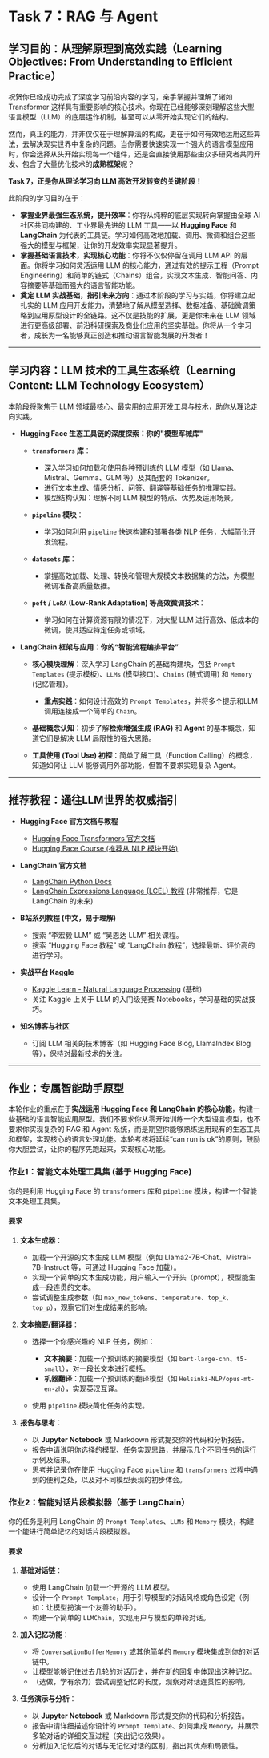# Task 7：RAG 与 Agent

## 学习目的：从理解原理到高效实践（Learning Objectives: From Understanding to Efficient Practice）

祝贺你已经成功完成了深度学习前沿内容的学习，亲手掌握并理解了诸如 Transformer 这样具有重要影响的核心技术。你现在已经能够深刻理解这些大型语言模型（LLM）的底层运作机制，甚至可以从零开始实现它们的结构。

然而，真正的能力，并非仅仅在于理解算法的构成，更在于如何有效地运用这些算法，去解决现实世界中复杂的问题。当你需要快速实现一个强大的语言模型应用时，你会选择从头开始实现每一个组件，还是会直接使用那些由众多研究者共同开发、包含了大量优化技术的**成熟框架**呢？

**Task 7，正是你从理论学习向 LLM 高效开发转变的关键阶段！**

此阶段的学习目的在于：

* **掌握业界最强生态系统，提升效率**：你将从纯粹的底层实现转向掌握由全球 AI 社区共同构建的、工业界最先进的 LLM 工具——以 **Hugging Face** 和 **LangChain** 为代表的工具链。学习如何高效地加载、调用、微调和组合这些强大的模型与框架，让你的开发效率实现显著提升。
* **掌握基础语言技术，实现核心功能**：你将不仅仅停留在调用 LLM API 的层面。你将学习如何灵活运用 LLM 的核心能力，通过有效的提示工程（Prompt Engineering）和简单的链式（Chains）组合，实现文本生成、智能问答、内容摘要等基础而强大的语言智能功能。
* **奠定 LLM 实战基础，指引未来方向**：通过本阶段的学习与实践，你将建立起扎实的 LLM 应用开发能力，清楚地了解从模型选择、数据准备、基础微调策略到应用原型设计的全链路。这不仅是技能的扩展，更是你未来在 LLM 领域进行更高级部署、前沿科研探索及商业化应用的坚实基础。你将从一个学习者，成长为一名能够真正创造和推动语言智能发展的开发者！

---

## 学习内容：LLM 技术的工具生态系统（Learning Content: LLM Technology Ecosystem）

本阶段将聚焦于 LLM 领域最核心、最实用的应用开发工具与技术，助你从理论走向实践。

* **Hugging Face 生态工具链的深度探索：你的"模型军械库"**

  * **`transformers` 库**：

    * 深入学习如何加载和使用各种预训练的 LLM 模型（如 Llama、Mistral、Gemma、GLM 等）及其配套的 Tokenizer。
    * 进行文本生成、情感分析、问答、翻译等基础任务的推理实践。
    * 模型结构认知：理解不同 LLM 模型的特点、优势及适用场景。
  * **`pipeline` 模块**：

    * 学习如何利用 `pipeline` 快速构建和部署各类 NLP 任务，大幅简化开发流程。
  * **`datasets` 库**：

    * 掌握高效加载、处理、转换和管理大规模文本数据集的方法，为模型微调准备高质量数据。
  * **`peft` / `LoRA` (Low-Rank Adaptation) 等高效微调技术**：

    * 学习如何在计算资源有限的情况下，对大型 LLM 进行高效、低成本的微调，使其适应特定任务或领域。
* **LangChain 框架与应用：你的“智能流程编排平台”**

  * **核心模块理解**：深入学习 LangChain 的基础构建块，包括 `Prompt Templates` (提示模板)、`LLMs` (模型接口)、`Chains` (链式调用) 和 `Memory` (记忆管理)。

    * **重点实践**：如何设计高效的 `Prompt Templates`，并将多个提示和LLM调用连接成一个简单的 `Chain`。
  * **基础概念认知**：初步了解**检索增强生成 (RAG)** 和 **Agent** 的基本概念，知道它们是解决 LLM 局限性的强大思路。
  * **工具使用 (Tool Use) 初探**：简单了解工具（Function Calling）的概念，知道如何让 LLM 能够调用外部功能，但暂不要求实现复杂 Agent。

- --

## 推荐教程：通往LLM世界的权威指引

* **Hugging Face 官方文档与教程**

  * [Hugging Face Transformers 官方文档](https://huggingface.co/docs/transformers/index)
  * [Hugging Face Course (推荐从 NLP 模块开始)](https://huggingface.co/course/chapter1/1)
* **LangChain 官方文档**

  * [LangChain Python Docs](https://python.langchain.com/docs/get_started/introduction)
  * [LangChain Expressions Language (LCEL) 教程](https://python.langchain.com/docs/expression_language/) (非常推荐，它是 LangChain 的未来)
* **B站系列教程 (中文，易于理解)**

  * 搜索 “李宏毅 LLM” 或 “吴恩达 LLM” 相关课程。
  * 搜索 “Hugging Face 教程” 或 “LangChain 教程”，选择最新、评价高的进行学习。
* **实战平台 Kaggle**

  * [Kaggle Learn - Natural Language Processing](https://www.google.com/search?q=https://www.kaggle.com/learn/natural-language-processing) (基础)
  * 关注 Kaggle 上关于 LLM 的入门级竞赛 Notebooks，学习基础的实战技巧。
* **知名博客与社区**

  * 订阅 LLM 相关的技术博客（如 Hugging Face Blog, LlamaIndex Blog 等），保持对最新技术的关注。

- --

## 作业：专属智能助手原型

本轮作业的重点在于**实战运用 Hugging Face 和 LangChain 的核心功能**，构建一些基础的语言智能应用原型。我们不要求你从零开始训练一个大型语言模型，也不要求你实现复杂的 RAG 和 Agent 系统，而是期望你能够熟练运用现有的生态工具和框架，实现核心的语言处理功能。本轮考核将延续“can run is ok”的原则，鼓励你大胆尝试，让你的程序先跑起来，实现核心功能。

### **作业1：智能文本处理工具集 (基于 Hugging Face)**

你的是利用 Hugging Face 的 `transformers` 库和 `pipeline` 模块，构建一个智能文本处理工具集。

#### **要求**

1. **文本生成器**：

   * 加载一个开源的文本生成 LLM 模型（例如 Llama2-7B-Chat、Mistral-7B-Instruct 等，可通过 Hugging Face 加载）。
   * 实现一个简单的文本生成功能，用户输入一个开头（prompt），模型能生成一段连贯的文本。
   * 尝试调整生成参数（如 `max_new_tokens`、`temperature`、`top_k`、`top_p`），观察它们对生成结果的影响。
2. **文本摘要/翻译器**：

   * 选择一个你感兴趣的 NLP 任务，例如：

     * **文本摘要**：加载一个预训练的摘要模型（如 `bart-large-cnn`、`t5-small`），对一段长文本进行概括。
     * **机器翻译**：加载一个预训练的翻译模型（如 `Helsinki-NLP/opus-mt-en-zh`），实现英汉互译。
   * 使用 `pipeline` 模块简化任务的实现。
3. **报告与思考**：

   * 以 **Jupyter Notebook** 或 Markdown 形式提交你的代码和分析报告。
   * 报告中请说明你选择的模型、任务实现思路，并展示几个不同任务的运行示例及结果。
   * 思考并记录你在使用 Hugging Face `pipeline` 和 `transformers` 过程中遇到的便利之处，以及对不同模型表现的初步体会。

### **作业2：智能对话片段模拟器（基于 LangChain）**

你的任务是利用 LangChain 的 `Prompt Templates`、`LLMs` 和 `Memory` 模块，构建一个能进行简单记忆的对话片段模拟器。

#### **要求**

1. **基础对话链**：

   * 使用 LangChain 加载一个开源的 LLM 模型。
   * 设计一个 `Prompt Template`，用于引导模型的对话风格或角色设定（例如：让模型扮演一个友善的助手）。
   * 构建一个简单的 `LLMChain`，实现用户与模型的单轮对话。
2. **加入记忆功能**：

   * 将 `ConversationBufferMemory` 或其他简单的 `Memory` 模块集成到你的对话链中。
   * 让模型能够记住过去几轮的对话历史，并在新的回复中体现出这种记忆。
   * （选做，学有余力）尝试调整记忆的长度，观察对对话连贯性的影响。
3. **任务演示与分析**：

   * 以 **Jupyter Notebook** 或 Markdown 形式提交你的代码和分析报告。
   * 报告中请详细描述你设计的 `Prompt Template`、如何集成 `Memory`，并展示多轮对话的详细交互过程（突出记忆效果）。
   * 分析加入记忆后的对话与无记忆对话的区别，指出其优点和局限性。
